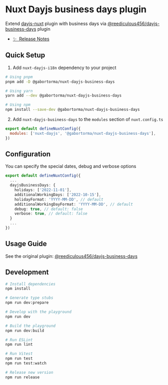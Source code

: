 # Nuxt Dayjs business days plugin

Extend [dayjs-nuxt](https://github.com/fumeapp/dayjs) plugin with business days via [@reediculous456/dayjs-business-days](https://github.com/reediculous456/dayjs-business-days) plugin

- [✨ &nbsp;Release Notes](/CHANGELOG.md)

## Quick Setup

1. Add `nuxt-dayjs-i18n` dependency to your project

```bash
# Using pnpm
pnpm add -D @gabortorma/nuxt-dayjs-business-days

# Using yarn
yarn add --dev @gabortorma/nuxt-dayjs-business-days

# Using npm
npm install --save-dev @gabortorma/nuxt-dayjs-business-days
```

2. Add `nuxt-dayjs-business-days` to the `modules` section of `nuxt.config.ts`

```js
export default defineNuxtConfig({
  modules: ['nuxt-dayjs', '@gabortorma/nuxt-dayjs-business-days'],
})
```

## Configuration

You can specify the special dates, debug and verbose options

```ts
export default defineNuxtConfig({
  ...
  dayjsBusinessDays: {
    holidays: ['2022-11-01'],
    additionalWorkingDays: ['2022-10-15'],
    holidayFormat: 'YYYY-MM-DD', // default
    additionalWorkingDayFormat: 'YYYY-MM-DD', // default
    debug: true, // default: false
    verbose: true, // default: false
  }
  ...
})
```

## Usage Guide

See the original plugin: [@reediculous456/dayjs-business-days](https://github.com/reediculous456/dayjs-business-days)

## Development

```bash
# Install dependencies
npm install

# Generate type stubs
npm run dev:prepare

# Develop with the playground
npm run dev

# Build the playground
npm run dev:build

# Run ESLint
npm run lint

# Run Vitest
npm run test
npm run test:watch

# Release new version
npm run release
```
